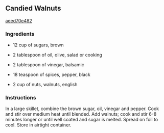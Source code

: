 ## Candied Walnuts

[aeed70e482](http://www.food.com/recipe/candied-walnuts-194107)

### Ingredients

 - 12 cup of sugars, brown

 - 2 tablespoon of oil, olive, salad or cooking

 - 2 tablespoon of vinegar, balsamic

 - 18 teaspoon of spices, pepper, black

 - 2 cup of nuts, walnuts, english

### Instructions

In a large skillet, combine the brown sugar, oil, vinegar and pepper. Cook and stir over medium heat until blended. Add walnuts; cook and stir 6-8 minutes longer or until well coated and sugar is melted. Spread on foil to cool. Store in airtight container.